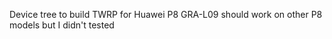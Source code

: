 Device tree to build TWRP for Huawei P8 GRA-L09
should work on other P8 models but I didn't tested

